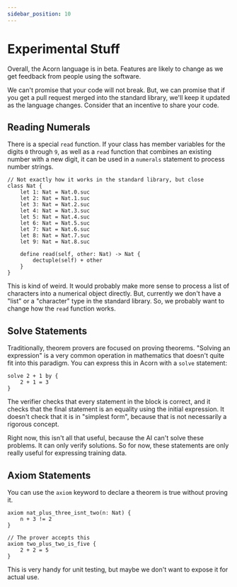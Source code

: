 ```yaml
---
sidebar_position: 10
---
```


# Experimental Stuff

Overall, the Acorn language is in beta. Features are likely to change as we get feedback from people using the software.

We can't promise that your code will not break. But, we can promise that if you get a pull request merged into the standard library, we'll keep it updated as the language changes. Consider that an incentive to share your code.

## Reading Numerals

There is a special `read` function. If your class has member variables for the digits `0` through `9`, as well as a `read` function that combines an existing number with a new digit, it can be used in a `numerals` statement to process number strings.

```acorn
// Not exactly how it works in the standard library, but close
class Nat {
    let 1: Nat = Nat.0.suc
    let 2: Nat = Nat.1.suc
    let 3: Nat = Nat.2.suc
    let 4: Nat = Nat.3.suc
    let 5: Nat = Nat.4.suc
    let 6: Nat = Nat.5.suc
    let 7: Nat = Nat.6.suc
    let 8: Nat = Nat.7.suc
    let 9: Nat = Nat.8.suc

    define read(self, other: Nat) -> Nat {
        dectuple(self) + other
    }
}
```

This is kind of weird. It would probably make more sense to process a list of characters into a numerical object directly. But, currently we don't have a "list" or a "character" type in the standard library. So, we probably want to change how the `read` function works.

## Solve Statements

Traditionally, theorem provers are focused on proving theorems. "Solving an expression" is a very common operation in mathematics that doesn't quite fit into this paradigm. You can express this in Acorn with a `solve` statement:

```acorn
solve 2 + 1 by {
    2 + 1 = 3
}
```

The verifier checks that every statement in the block is correct, and it checks that the final statement is an equality using the initial expression. It doesn't check that it is in "simplest form", because that is not necessarily a rigorous concept.

Right now, this isn't all that useful, because the AI can't solve these problems. It can only verify solutions. So for now, these statements are only really useful for expressing training data.

## Axiom Statements

You can use the `axiom` keyword to declare a theorem is true without proving it.

```acorn
axiom nat_plus_three_isnt_two(n: Nat) {
    n + 3 != 2
}

// The prover accepts this
axiom two_plus_two_is_five {
    2 + 2 = 5
}
```

This is very handy for unit testing, but maybe we don't want to expose it for actual use.

